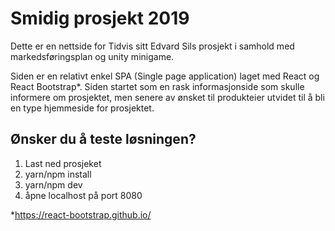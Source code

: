 # Smidig prosjekt 2019

Dette er en nettside for Tidvis sitt Edvard Sils prosjekt i samhold med markedsføringsplan og unity minigame. 

Siden er en relativt enkel SPA (Single page application) laget med React og React Bootstrap*. Siden startet som en rask informasjonside som skulle informere om prosjektet, men senere av ønsket til produkteier utvidet til å bli en type hjemmeside for prosjektet. 

## Ønsker du å teste løsningen?
1. Last ned prosjeket
2. yarn/npm install
3. yarn/npm dev
4. åpne localhost på port 8080


*https://react-bootstrap.github.io/
